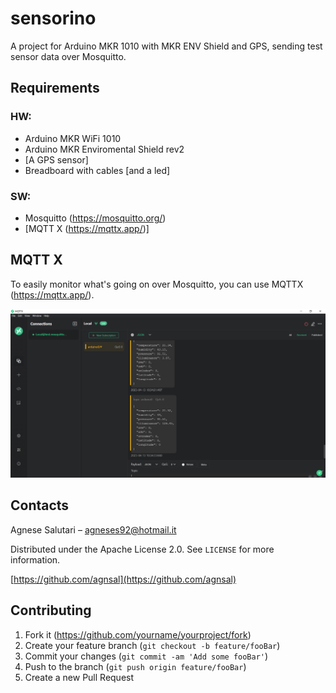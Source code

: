 # sensorino
A project for Arduino MKR 1010 with MKR ENV Shield and GPS, sending test sensor data over Mosquitto.

## Requirements
### HW:
- Arduino MKR WiFi 1010
- Arduino MKR Enviromental Shield rev2
- [A GPS sensor]
- Breadboard with cables [and a led]

### SW:
- Mosquitto (https://mosquitto.org/)
- [MQTT X (https://mqttx.app/)]

## MQTT X
To easily monitor what's going on over Mosquitto, you can use MQTTX (https://mqttx.app/).

![](MqttListener.png)


## Contacts

Agnese Salutari – agneses92@hotmail.it

Distributed under the Apache License 2.0. See ``LICENSE`` for more information.

[https://github.com/agnsal](https://github.com/agnsal)


## Contributing

1. Fork it (<https://github.com/yourname/yourproject/fork>)
2. Create your feature branch (`git checkout -b feature/fooBar`)
3. Commit your changes (`git commit -am 'Add some fooBar'`)
4. Push to the branch (`git push origin feature/fooBar`)
5. Create a new Pull Request
